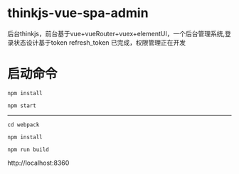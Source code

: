 # thinkjs-vue-spa-admin
后台thinkjs，前台基于vue+vueRouter+vuex+elementUI，一个后台管理系统,登录状态设计基于token refresh_token 已完成，权限管理正在开发


# 启动命令
`npm install`

`npm start`

***

`cd webpack`

`npm install`

`npm run build`

http://localhost:8360

